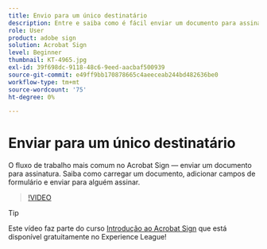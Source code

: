 ```yaml
---
title: Envio para um único destinatário
description: Entre e saiba como é fácil enviar um documento para assinatura
role: User
product: adobe sign
solution: Acrobat Sign
level: Beginner
thumbnail: KT-4965.jpg
exl-id: 39f698dc-9118-48c6-9eed-aacbaf500939
source-git-commit: e49ff9bb170878665c4aeeceab244bd482636be0
workflow-type: tm+mt
source-wordcount: '75'
ht-degree: 0%

---
```


# Enviar para um único destinatário

O fluxo de trabalho mais comum no Acrobat Sign — enviar um documento para assinatura. Saiba como carregar um documento, adicionar campos de formulário e enviar para alguém assinar.

>[!VIDEO](https://video.tv.adobe.com/v/341295?hidetitle=true)

>[!TIP]
>
>Este vídeo faz parte do curso [Introdução ao Acrobat Sign](https://experienceleague.adobe.com/?recommended=Sign-U-1-2020.1) que está disponível gratuitamente no Experience League!